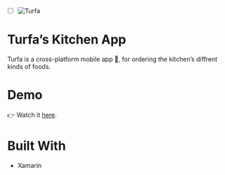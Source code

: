 - [ ] ![Turfa](https://user-images.githubusercontent.com/44033025/59153264-1aa39d80-8a5e-11e9-9721-3d9958936ba5.PNG)

# Turfa’s Kitchen App
Turfa is a cross-platform mobile app 📱, for ordering the kitchen’s diffrent kinds of foods.

# Demo 
👉 Watch it <a href="https://drive.google.com/file/d/1dJ0GYlwTZ9dJdxdoha48kC7HBVDyuCaq/view?usp=sharing">here</a>.
<br>

# Built With 
* Xamarin 

